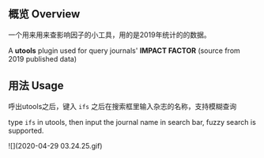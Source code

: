 ## 概览 Overview
一个用来用来查影响因子的小工具，用的是2019年统计的的数据。

A **utools** plugin used for query journals' **IMPACT FACTOR** (source from 2019 published data)



## 用法 Usage 

呼出utools之后，键入 `ifs` 之后在搜索框里输入杂志的名称，支持模糊查询

type `ifs` in utools, then input the journal name in search bar, fuzzy search is supported.

![](2020-04-29 03.24.25.gif)